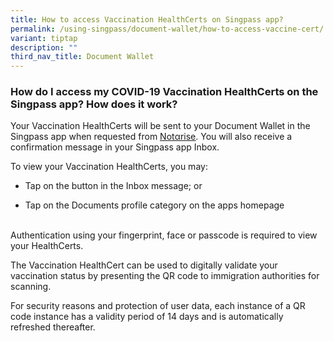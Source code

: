 ```yaml
---
title: How to access Vaccination HealthCerts on Singpass app?
permalink: /using-singpass/document-wallet/how-to-access-vaccine-cert/
variant: tiptap
description: ""
third_nav_title: Document Wallet
---
```

<h3>How do I access my COVID-19 Vaccination HealthCerts on the Singpass app? How does it work?</h3>
<p>Your Vaccination HealthCerts will be sent to your Document Wallet in the
Singpass app when requested from <a href="http://notarise.gov.sg/" rel="noopener" target="_blank"><u>Notαrise</u></a>.
You will also receive a confirmation message in your Singpass app Inbox.&nbsp;</p>
<p>To view your Vaccination HealthCerts, you may:&nbsp;</p>
<ul data-tight="true" class="tight">
<li>
<p>Tap on the button in the Inbox message; or&nbsp;</p>
</li>
<li>
<p>Tap on the Documents profile category on the apps homepage</p>
</li>
</ul>
<p>
<br>Authentication using your fingerprint, face or passcode is required to
view your HealthCerts.&nbsp;</p>
<p>The Vaccination HealthCert can be used to digitally validate your vaccination
status by presenting the QR code to immigration authorities for scanning.&nbsp;</p>
<p>For security reasons and protection of user data, each instance of a QR
code instance has a validity period of 14 days and is automatically refreshed
thereafter.</p>